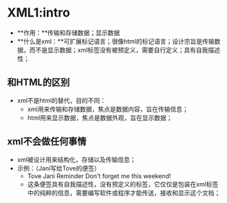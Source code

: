 # XML1:intro

* **作用：**传输和存储数据；显示数据
* **什么是xml：**可扩展标记语言；很像html的标记语言；设计宗旨是传输数据，而不是显示数据；xml标签没有被预定义，需要自行定义；具有自我描述性；

## 和HTML的区别

* xml不是html的替代，目的不同：
  * xml用来传输和存储数据，焦点是数据内容，旨在传输信息；
  * html用来显示数据，焦点是数据外观，旨在显示数据；

## xml不会做任何事情

* xml被设计用来结构化，存储以及传输信息；
* 示例：（Jani写给Tove的便签）
  * <note>
    <to>Tove</to>
    <from>Jani</from>
    <heading>Reminder</heading>
    <body>Don't forget me this weekend!</body>
    </note>
  * 这条便签具有自我描述性，没有预定义的标签，它仅仅是包装在xml标签中的纯粹的信息，需要编写软件或程序才能传送，接收和显示这个文档；

